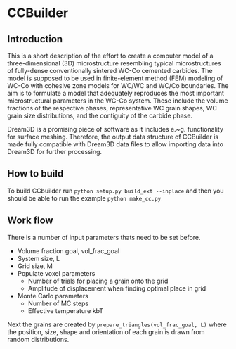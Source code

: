 CCBuilder
=========

Introduction
-------------
This is a short description of the effort to create a computer model of a three-dimensional (3D) microstructure resembling typical microstructures of fully-dense conventionally sintered WC-Co cemented carbides. The model is supposed to be used in finite-element method (FEM) modeling of WC-Co with cohesive zone models for WC/WC and WC/Co boundaries. The aim is to formulate a model that adequately reproduces the most important microstructural parameters in the WC-Co system. These include the volume fractions of the respective phases,  representative WC grain shapes,  WC grain size distributions, and the contiguity of the carbide phase.


Dream3D is a promising piece of software as it includes e.~g. functionality for surface meshing. Therefore, the output data structure of CCBuilder is made fully compatible with Dream3D data files to allow importing data into Dream3D for further processing.


How to build
-------------
To build CCbuilder run 
`python setup.py build_ext --inplace`
 and then you should be able to run the example
`python make_cc.py`



Work flow
----------
There is a number of input parameters thats need to be set before.

* Volume fraction goal, vol_frac_goal
* System size, L
* Grid size, M
* Populate voxel parameters
  * Number of trials for placing a grain onto the grid
  * Amplitude of displacement when finding optimal place in grid
* Monte Carlo parameters
  * Number of MC steps
  * Effective temperature kbT

Next the grains are created by
`prepare_triangles(vol_frac_goal, L)`
where the position, size, shape and orientation of each grain is drawn from random distributions.
